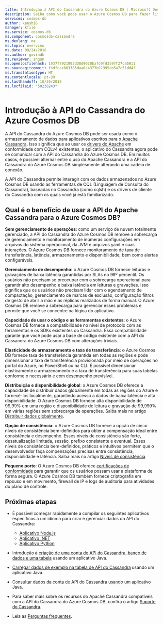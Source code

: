 ```yaml
---
title: Introdução à API do Cassandra do Azure Cosmos DB | Microsoft Docs
description: Saiba como você pode usar o Azure Cosmos DB para fazer lift-and-shift dos aplicativos existentes e criar novos aplicativos usando a API do Cassandra com os drivers do Cassandra e o CQL com os quais você já está familiarizado.
services: cosmos-db
author: kanshiG
manager: kfile
ms.service: cosmos-db
ms.component: cosmosdb-cassandra
ms.devlang: na
ms.topic: overview
ms.date: 09/24/2018
ms.author: govindk
ms.reviewer: sngun
ms.openlocfilehash: 1037f7921093d38d9020bafd9fd3597f27ca5011
ms.sourcegitcommit: fbdfcac863385daa0c4377b92995ab547c51dd4f
ms.translationtype: HT
ms.contentlocale: pt-BR
ms.lasthandoff: 10/30/2018
ms.locfileid: "50230243"
---
```

# <a name="introduction-to-the-azure-cosmos-db-cassandra-api"></a>Introdução à API do Cassandra do Azure Cosmos DB

A API do Cassandra do Azure Cosmos DB pode ser usada como o armazenamento de dados para aplicativos escritos para o [Apache Cassandra](https://cassandra.apache.org/). Isso significa que ao usar os [drivers do Apache](https://cassandra.apache.org/doc/latest/getting_started/drivers.html?highlight=driver) em conformidade com CQLv4 existentes, o aplicativo do Cassandra agora pode se comunicar com a API do Cassandra do Azure Cosmos DB. Em muitos casos, é possível alternar entre o uso do Apache Cassandra e a API do Cassandra do Azure Cosmos DB simplesmente alterando uma cadeia de conexão. 

A API do Cassandra permite interagir com os dados armazenados no Azure Cosmos DB usando as ferramentas de CQL (Linguagem de Consulta do Cassandra), baseadas no Cassandra (como cqlsh) e os drivers de cliente do Cassandra com os quais você já está familiarizado.

## <a name="what-is-the-benefit-of-using-apache-cassandra-api-for-azure-cosmos-db"></a>Qual é o benefício de usar a API do Apache Cassandra para o Azure Cosmos DB?

**Sem gerenciamento de operações**: como um serviço de nuvem totalmente gerenciado, a API do Cassandra do Azure Cosmos DB remove a sobrecarga de gerenciamento e monitoramento de inúmeras configurações em arquivos do sistema operacional, da JVM e arquivos yaml e suas interações. O Azure Cosmos DB fornece monitoramento de taxa de transferência, latência, armazenamento e disponibilidade, bem como alertas configuráveis.

**Gerenciamento de desempenho**: o Azure Cosmos DB fornece leituras e gravações de baixa latência garantidas por SLAs no 99º percentil. Os usuários não precisam se preocupar com a sobrecarga operacional para garantir alto desempenho e baixa latência em leituras e gravações. Isso significa que os usuários não precisam lidar com o agendamento de compactação, gerenciamento de marcas de exclusão, configuração filtros de gesto de abrir a mão e as réplicas realizados de forma manual. O Azure Cosmos DB remove a sobrecarga para gerenciar esses problemas e permite que você se concentre na lógica do aplicativo.

**Capacidade de usar o código e as ferramentas existentes**: o Azure Cosmos DB fornece a compatibilidade no nível de protocolo com as ferramentas e os SDKs existentes do Cassandra. Essa compatibilidade garante que você pode usar a base de código existente com a API do Cassandra do Azure Cosmos DB com alterações triviais.

**Elasticidade de armazenamento e taxa de transferência**: o Azure Cosmos DB fornece taxa de transferência garantida em todas as regiões e pode dimensionar a taxa de transferência provisionada por meio de operações no portal do Azure, no PowerShell ou na CLI. É possível dimensionar elasticamente o armazenamento e a taxa de transferência para suas tabelas conforme o necessário e com desempenho previsível.

**Distribuição e disponibilidade global**: o Azure Cosmos DB oferece a capacidade de distribuir dados globalmente em todas as regiões do Azure e fornecê-los localmente, garantindo acesso a dados de baixa latência e alta disponibilidade. O Azure Cosmos DB fornece alta disponibilidade de 99,99% em uma região e disponibilidade de leitura e gravação de 99,999% em várias regiões sem sobrecarga de operações. Saiba mais no artigo [Distribuir dados globalmente](distribute-data-globally.md). 

**Opção de consistência**: o Azure Cosmos DB fornece a opção de cinco níveis de consistência bem-definidos para obter a compensação ideal entre consistência e desempenho. Esses níveis de consistência são forte, desatualização limitada, sessão, prefixo consistente e eventual. Esses níveis de consistência bem-definidos, práticos e intuitivos permitem que o desenvolvedor faça compensações precisas entre consistência, disponibilidade e latência. Saiba mais no artigo [Níveis de consistência](consistency-levels.md). 

**Pequeno porte**: O Azure Cosmos DB oferece [certificações de conformidade](https://www.microsoft.com/trustcenter) para garantir que os usuários possam usar a plataforma de forma segura. O Azure Cosmos DB também fornece criptografia em repouso e em movimento, firewall de IP e logs de auditoria para atividades do plano de controle.

## <a name="next-steps"></a>Próximas etapas

* É possível começar rapidamente a compilar os seguintes aplicativos específicos a um idioma para criar e gerenciar dados da API do Cassandra:
  - [Aplicativo Node.js](create-cassandra-nodejs.md)
  - [Aplicativo .NET](create-cassandra-dotnet.md)
  - [Aplicativo Python](create-cassandra-python.md)

* Introdução à [criação de uma conta de API do Cassandra, banco de dados e uma tabela](create-cassandra-api-account-java.md) usando um aplicativo Java.

* [Carregar dados de exemplo na tabela de API do Cassandra](cassandra-api-load-data.md) usando um aplicativo Java.

* [Consultar dados da conta de API do Cassandra](cassandra-api-query-data.md) usando um aplicativo Java.

* Para saber mais sobre os recursos do Apache Cassandra compatíveis com a API do Cassandra do Azure Cosmos DB, confira o artigo [Suporte do Cassandra](cassandra-support.md).

* Leia as [Perguntas frequentes](faq.md#cassandra).
